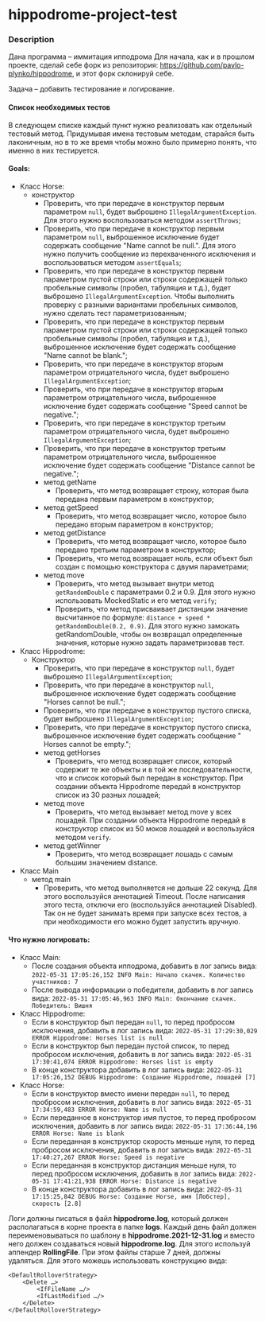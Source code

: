 hippodrome-project-test
=========

### Description

Дана программа – иммитация ипподрома
Для начала, как и в прошлом проекте, сделай себе форк из репозитория: https://github.com/pavlo-plynko/hippodrome, и этот
форк склонируй себе.

Задача – добавить тестирование и логирование.

#### Список необходимых тестов

В следующем списке каждый пункт нужно реализовать как отдельный тестовый метод. Придумывая имена тестовым методам,
старайся быть лаконичным, но в то же время чтобы можно было примерно понять, что именно в них тестируется.

#### Goals:

- Класс Horse:
  - конструктор
    - Проверить, что при передаче в конструктор первым параметром ```null```, будет выброшено ```IllegalArgumentException```.
      Для этого нужно воспользоваться методом ```assertThrows```;
    - Проверить, что при передаче в конструктор первым параметром ```null```, выброшенное исключение будет содержать
      сообщение "Name cannot be null.". Для этого нужно получить сообщение из перехваченного исключения и
      воспользоваться методом ```assertEquals```;
    - Проверить, что при передаче в конструктор первым параметром пустой строки или строки содержащей только
      пробельные символы (пробел, табуляция и т.д.), будет выброшено ```IllegalArgumentException```. Чтобы выполнить
      проверку с разными вариантами пробельных символов, нужно сделать тест параметризованным;
    - Проверить, что при передаче в конструктор первым параметром пустой строки или строки содержащей только
      пробельные символы (пробел, табуляция и т.д.), выброшенное исключение будет содержать сообщение "Name cannot
      be blank.";
    - Проверить, что при передаче в конструктор вторым параметром отрицательного числа, будет выброшено
      ```IllegalArgumentException```;
    - Проверить, что при передаче в конструктор вторым параметром отрицательного числа, выброшенное исключение будет
      содержать сообщение "Speed cannot be negative.";
    - Проверить, что при передаче в конструктор третьим параметром отрицательного числа, будет выброшено
      ```IllegalArgumentException```;
    - Проверить, что при передаче в конструктор третьим параметром отрицательного числа, выброшенное исключение
      будет содержать сообщение "Distance cannot be negative.";
    - метод getName
      - Проверить, что метод возвращает строку, которая была передана первым параметром в конструктор;
    - метод getSpeed
      - Проверить, что метод возвращает число, которое было передано вторым параметром в конструктор;
    - метод getDistance
      - Проверить, что метод возвращает число, которое было передано третьим параметром в конструктор;
      - Проверить, что метод возвращает ноль, если объект был создан с помощью конструктора с двумя параметрами;
    - метод move
      - Проверить, что метод вызывает внутри метод ```getRandomDouble``` с параметрами 0.2 и 0.9. Для этого нужно
        использовать MockedStatic и его метод ```verify```;
      - Проверить, что метод присваивает дистанции значение высчитанное по формуле: ```distance + speed *
        getRandomDouble(0.2, 0.9)```. Для этого нужно замокать getRandomDouble, чтобы он возвращал определенные значения,
        которые нужно задать параметризовав тест.
- Класс Hippodrome:
  - Конструктор
    - Проверить, что при передаче в конструктор ```null```, будет выброшено ```IllegalArgumentException```;
    - Проверить, что при передаче в конструктор ```null```, выброшенное исключение будет содержать сообщение "Horses
      cannot be null.";
    - Проверить, что при передаче в конструктор пустого списка, будет выброшено ```IllegalArgumentException```;
    - Проверить, что при передаче в конструктор пустого списка, выброшенное исключение будет содержать сообщение "
      Horses cannot be empty.";
    - метод getHorses
      - Проверить, что метод возвращает список, который содержит те же объекты и в той же последовательности, что и
        список который был передан в конструктор. При создании объекта Hippodrome передай в конструктор список из 30
        разных лошадей;
    - метод move
      - Проверить, что метод вызывает метод move у всех лошадей. При создании объекта Hippodrome передай в конструктор
          список из 50 моков лошадей и воспользуйся методом ```verify```.
    - метод getWinner
      - Проверить, что метод возвращает лошадь с самым большим значением distance. 
- Класс Main
  - метод main
    - Проверить, что метод выполняется не дольше 22 секунд. Для этого воспользуйся аннотацией Timeout. После написания
    этого теста, отключи его (воспользуйся аннотацией Disabled). Так он не будет занимать время при запуске всех тестов,
    а при необходимости его можно будет запустить вручную.

#### Что нужно логировать:

- Класс Main:
  - После создания объекта ипподрома, добавить в лог запись вида: ```2022-05-31 17:05:26,152 INFO Main: Начало скачек. Количество участников: 7```
  - После вывода информации о победители, добавить в лог запись вида: ```2022-05-31 17:05:46,963 INFO Main: Окончание скачек. Победитель: Вишня```
- Класс Hippodrome:
  - Если в конструктор был передан ```null```, то перед пробросом исключения, добавить в лог запись вида: ```2022-05-31 17:29:30,029 ERROR Hippodrome: Horses list is null```
  - Если в конструктор был передан пустой список, то перед пробросом исключения, добавить в лог запись вида: ```2022-05-31 17:30:41,074 ERROR Hippodrome: Horses list is empty```
  - В конце конструктора добавить в лог запись вида: ```2022-05-31 17:05:26,152 DEBUG Hippodrome: Создание Hippodrome, лошадей [7]```
- Класс Horse:
  - Если в конструктор вместо имени передан ```null```, то перед пробросом исключения, добавить в лог запись вида: ```2022-05-31 17:34:59,483 ERROR Horse: Name is null```
  - Если переданное в конструктор имя пустое, то перед пробросом исключения, добавить в лог запись вида: ```2022-05-31 17:36:44,196 ERROR Horse: Name is blank```
  - Если переданная в конструктор скорость меньше нуля, то перед пробросом исключения, добавить в лог запись вида: ```2022-05-31 17:40:27,267 ERROR Horse: Speed is negative```
  - Если переданная в конструктор дистанция меньше нуля, то перед пробросом исключения, добавить в лог запись вида: ```2022-05-31 17:41:21,938 ERROR Horse: Distance is negative```
  - В конце конструктора добавить в лог запись вида: ```2022-05-31 17:15:25,842 DEBUG Horse: Создание Horse, имя [Лобстер], скорость [2.8]```

Логи должны писаться в файл **hippodrome.log**, который должен располагаться в корне проекта в папке **logs**. Каждый день файл должен переименовываться по шаблону в **hippodrome.2021-12-31.log** и вместо него должен создаваться новый **hippodrome.log**. Для этого используй аппендер **RollingFile**. При этом файлы старше 7 дней, должны удаляться. Для этого можешь использовать конструкцию вида:
```
<DefaultRolloverStrategy>
    <Delete …>
        <IfFileName …/>
        <IfLastModified …/>
    </Delete>
</DefaultRolloverStrategy>
```